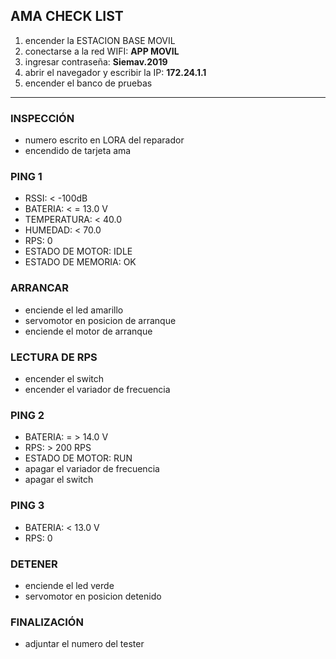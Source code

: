 ## AMA CHECK LIST
1. encender la ESTACION BASE MOVIL
2. conectarse a la red WIFI: **APP MOVIL**
3. ingresar contraseña: **Siemav.2019**
4. abrir el navegador y escribir la IP: **172.24.1.1**
5. encender el banco de pruebas
---
### INSPECCIÓN
- numero escrito en LORA del reparador
- encendido de tarjeta ama
### PING 1 
- RSSI: < -100dB
- BATERIA: < = 13.0 V
- TEMPERATURA: < 40.0
- HUMEDAD: < 70.0
- RPS: 0 
- ESTADO DE MOTOR: IDLE
- ESTADO DE MEMORIA: OK
### ARRANCAR
- enciende el led amarillo 
- servomotor en posicion de arranque
- enciende el motor de arranque 
### LECTURA DE RPS 
- encender el switch
- encender el variador de frecuencia
### PING 2
- BATERIA: = > 14.0 V
- RPS: > 200 RPS
- ESTADO DE MOTOR: RUN
- apagar el variador de frecuencia
- apagar el switch
### PING 3
- BATERIA: < 13.0 V
- RPS: 0
### DETENER 
- enciende el led verde 
- servomotor en posicion detenido
### FINALIZACIÓN 
- adjuntar el numero del tester 



